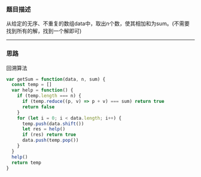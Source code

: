 ### 题目描述

从给定的无序、不重复的数组data中，取出n个数，使其相加和为sum。(不需要找到所有的解，找到一个解即可)

---

### 思路

回溯算法

``` js
var getSum = function(data, n, sum) {
  const temp = []
  var help = function() {
    if (temp.length === n) {
      if (temp.reduce((p, v) => p + v) === sum) return true
      return false
    }
    for (let i = 0; i < data.length; i++) {
      temp.push(data.shift())
      let res = help()
      if (res) return true
      data.push(temp.pop())
    }
  }
  help()
  return temp
}
```
